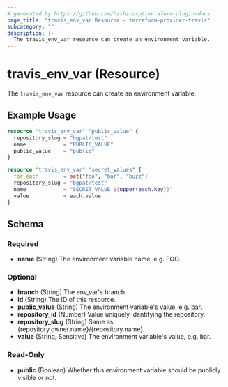 ```yaml
---
# generated by https://github.com/hashicorp/terraform-plugin-docs
page_title: "travis_env_var Resource - terraform-provider-travis"
subcategory: ""
description: |-
  The travis_env_var resource can create an environment variable.
---
```


# travis_env_var (Resource)

The `travis_env_var` resource can create an environment variable.

## Example Usage

```terraform
resource "travis_env_var" "public_value" {
  repository_slug = "bgpat/test"
  name            = "PUBLIC_VALUE"
  public_value    = "public"
}

resource "travis_env_var" "secret_values" {
  for_each        = set("foo", "bar", "buzz")
  repository_slug = "bgpat/test"
  name            = "SECRET_VALUE_${upper(each.key)}"
  value           = each.value
}
```

<!-- schema generated by tfplugindocs -->
## Schema

### Required

- **name** (String) The environment variable name, e.g. FOO.

### Optional

- **branch** (String) The env_var's branch.
- **id** (String) The ID of this resource.
- **public_value** (String) The environment variable's value, e.g. bar.
- **repository_id** (Number) Value uniquely identifying the repository.
- **repository_slug** (String) Same as {repository.owner.name}/{repository.name}.
- **value** (String, Sensitive) The environment variable's value, e.g. bar.

### Read-Only

- **public** (Boolean) Whether this environment variable should be publicly visible or not.


